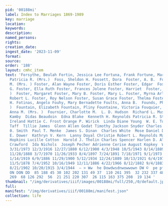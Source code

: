 ```yaml
---
pid: '00188mi'
label: Index to Marriages 1869-1989
key: marriage
location: 
keywords: 
description: 
named_persons: 
rights: 
creation_date: 
ingest_date: '2023-11-09'
format: 
source: 
order: '188'
layout: cmhc_item
text: 'Forsythe, Beulah Fortin, Jessica Lee Fortuna, Frank Fortune, Mary  Foss, Leonard  Foss,
  Patricia R. (Mrs.)  Foss, Sheldon H. Fossett, Dora  Foster, A. B.  Foster, Addie
  M. (Mrs. ) Foster, Alan Wayne Foster, Doris Esther Foster, Edgar  Foster, Edwin
  G. Foster, Ella Ruth Foster, Frances Jolene Foster, Harriet  Foster, Honora F. (Mrs.
  )  Foster, Margaret Foster, Mary B. Foster, Mary L. Foster, Myrna Arline Foster,
  Robert L. Foster, Roy Nelson Foster, Susan Grace Foster, Thelma Foster, William
  H. Fotinas, Angelo Fouhy, Mary Bernadette Foults, Anna B.  Founds, Phyllis L. (Mrs.
  )  Fountain, Elizabeth Fountain, Pliny Fountaine, Victoria Fouquier, Alex  Fouriner,
  Anna M. (Mrs. )  Fournier, Charlotte M.  L. D. Hudson  Richard L. Musselwhite Hannah
  Kamby  Didas Beaudoin  Edna Blake  Kenneth H. Reynolds Patricia R. Staab James P.
  Ireland Hattie C. Frost Orange P. Wirick  Linda Diane Young  W. E. Towns  Carrie
  Taff  Tillie James  Glenn Allen Godat Timothy Jackson Snyder Charles W. Smith  Fred
  0. Smith  Paul T. Menke  James S. Dinan  Charles White  Mose Daniel Durbin Jr. Mary
  E. Dower  Kathryn V. Kern  Lanny Doyal Christie Robert L. Reynolds Mary Elizabeth
  Hopkins Lucille Cotton  Harold J. Tholin Charles Spencer Harlen D. Alfstad  H. B.
  Crawford  Ida Nichols  Joseph Pecher Adrienne Cerise August Kopkey  Walter H. Carroll  178  12/1/1881
  3/31/1973 12/3/1916 12/27/1880 6/12/1900 4/3/1948 10/5/1943 8/14/1889 1/18/1881
  11/28/1888 3/7/1970 11/26/1933 8/4/1897 7/24/1891 7/18/1971 9/1/1973 4/15/1896 2/1/1911
  1/14/1919 6/9/1886 11/29/1900 5/12/1934 12/24/1889 10/13/1921 6/4/1974 11/16/1940
  11/5/1878 7/4/1952 10/16/1949 12/11/1886 4/22/1966 8/12/1882 9/4/1883 4/20/1888
  8/21/1902 10/20/1915 3/4/1944  — > Ww  he Dowdwsdnwowwown DW ©  pe pf fF DD  aR
  ON DON DD  85 188 45 30 102 202 131 49 37  110 261 395  32 232 337 489  83 279 130
  269  68 126 292  56  21 251 220 307  26 115 163 375 208  19 134 '
thumbnail: "/img/derivatives/iiif/images/00188mi/full/250,/0/default.jpg"
full: 
manifest: "/img/derivatives/iiif/00188mi/manifest.json"
collection: life
---
```

